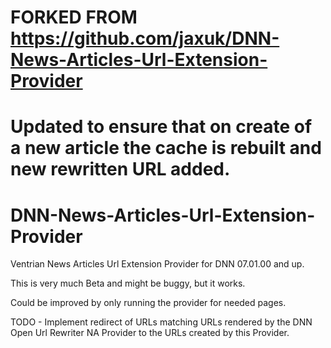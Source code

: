 # FORKED FROM https://github.com/jaxuk/DNN-News-Articles-Url-Extension-Provider
# Updated to ensure that on create of a new article the cache is rebuilt and new rewritten URL added.

# DNN-News-Articles-Url-Extension-Provider
Ventrian News Articles Url Extension Provider for DNN 07.01.00 and up. 

This is very much Beta and might be buggy, but it works.

Could be improved by only running the provider for needed pages.

TODO - Implement redirect of URLs matching URLs rendered by the DNN Open Url Rewriter NA Provider to the URLs created by this Provider. 
